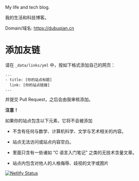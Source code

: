 My life and tech blog.

我的生活和科技博客。

Domain/域名: https://dubuqian.cn

# 添加友链

请在 `_data/links/yml` 中，按如下格式添加自己的网页：

```ymal
...
- title: [你的站点标题]
  link: [你的站点链接]
...
```

并提交 Pull Request，之后会由我审核添加。

**注意！**

如果你的站点包含以下元素，它将不会被添加

* 不含有任何与数学、计算机科学、文学与艺术相关的内容。

* 站点无法访问或站点内容空白。

* 里面只含有一些诸如 “C 语言入门笔记” 之类的无技术含量文章。

* 站点内包含对他人的人格侮辱、歧视的文字或图片

[![Netlify Status](https://api.netlify.com/api/v1/badges/d64d4249-74f6-4362-ae8c-39f94d1680f0/deploy-status)](https://app.netlify.com/sites/jolly-pike-549886/deploys)
